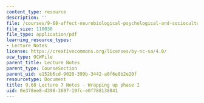```yaml
---
content_type: resource
description: ''
file: /courses/9-68-affect-neurobiological-psychological-and-sociocultural-counterparts-of-feelings-spring-2013/0e378ee8d398369719fce0f788138841_MIT9_68S13_Lect7.pdf
file_size: 110038
file_type: application/pdf
learning_resource_types:
- Lecture Notes
license: https://creativecommons.org/licenses/by-nc-sa/4.0/
ocw_type: OCWFile
parent_title: Lecture Notes
parent_type: CourseSection
parent_uid: e152b6cd-9020-399b-3442-a0f6e8b2e20f
resourcetype: Document
title: 9.68 Lecture 7 Notes - Wrapping up phase I
uid: 0e378ee8-d398-3697-19fc-e0f788138841
---
```

